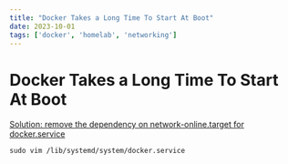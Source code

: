```yaml
---
title: "Docker Takes a Long Time To Start At Boot"
date: 2023-10-01
tags: ['docker', 'homelab', 'networking']
---
```


# Docker Takes a Long Time To Start At Boot

[Solution: remove the dependency on network-online.target for docker.service](https://superuser.com/questions/1356698/docker-service-takes-1-minute-and-30-seconds-causing-slow-boot)

```sudo vim /lib/systemd/system/docker.service```
